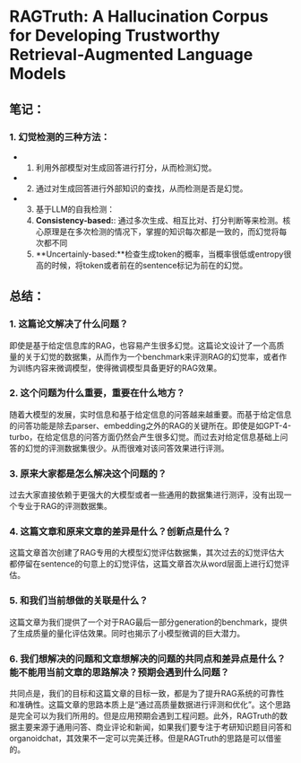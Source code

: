 # RAGTruth: A Hallucination Corpus for Developing Trustworthy Retrieval-Augmented Language Models

## 笔记：

### 1. 幻觉检测的三种方法：

- 1. 利用外部模型对生成回答进行打分，从而检测幻觉。
- 2. 通过对生成回答进行外部知识的查找，从而检测是否是幻觉。
- 3. 基于LLM的自我检测：
    1. **Consistency-based:**: 通过多次生成、相互比对、打分判断等来检测。核心原理是在多次检测的情况下，掌握的知识每次都是一致的，而幻觉将每次都不同
    2. **Uncertainly-based:**检查生成token的概率，当概率很低或entropy很高的时候，将token或者前在的sentence标记为前在的幻觉。

## 总结：

### 1. 这篇论文解决了什么问题？

即使是基于给定信息库的RAG，也容易产生很多幻觉。这篇论文设计了一个高质量的关于幻觉的数据集，从而作为一个benchmark来评测RAG的幻觉率，或者作为训练内容来微调模型，使得微调模型具备更好的RAG效果。

### 2. 这个问题为什么重要，重要在什么地方？

随着大模型的发展，实时信息和基于给定信息的问答越来越重要。而基于给定信息的问答功能是除去parser、embedding之外的RAG的关键所在。即使是如GPT-4-turbo，在给定信息的问答方面仍然会产生很多幻觉。而过去对给定信息基础上问答的幻觉的评测数据集很少。从而很难对该问答效果进行评测。

### 3. 原来大家都是怎么解决这个问题的？

过去大家直接依赖于更强大的大模型或者一些通用的数据集进行测评，没有出现一个专业于RAG的评测数据集。

### 4. 这篇文章和原来文章的差异是什么？创新点是什么？

这篇文章首次创建了RAG专用的大模型幻觉评估数据集，其次过去的幻觉评估大都停留在sentence的句意上的幻觉评估，这篇文章首次从word层面上进行幻觉评估。

### 5. 和我们当前想做的关联是什么？

这篇文章为我们提供了一个对于RAG最后一部分generation的benchmark，提供了生成质量的量化评估效果。同时也揭示了小模型微调的巨大潜力。

### 6. 我们想解决的问题和文章想解决的问题的共同点和差异点是什么？能不能用当前文章的思路解决？预期会遇到什么问题？

共同点是，我们的目标和这篇文章的目标一致，都是为了提升RAG系统的可靠性和准确性。这篇文章的思路本质上是“通过高质量数据进行评测和优化”。这个思路是完全可以为我们所用的。但是应用预期会遇到工程问题。此外，RAGTruth的数据主要来源于通用问答、商业评论和新闻，如果我们要专注于考研知识题目问答和organoidchat，其效果不一定可以完美迁移。但是RAGTruth的思路是可以借鉴的。

